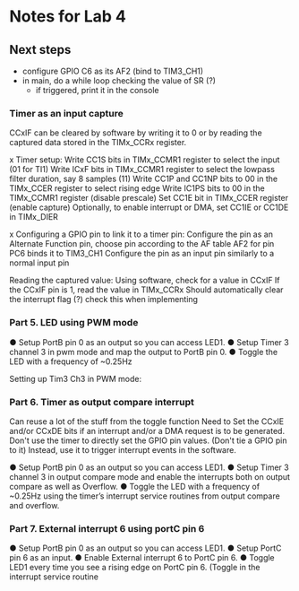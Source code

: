 # Notes for Lab 4

## Next steps
 - configure GPIO C6 as its AF2 (bind to TIM3_CH1)
 - in main, do a while loop checking the value of SR (?)
   - if triggered, print it in the console 


### Timer as an input capture

CCxIF can be cleared by software by writing it to 0 or by reading the captured data stored in the TIMx_CCRx register. 

x Timer setup:
    Write CC1S bits in TIMx_CCMR1 register to select the input (01 for TI1) 
    Write ICxF bits in TIMx_CCMR1 register to select the lowpass filter duration, say 8 samples (11)
    Write CC1P and CC1NP bits to 00 in the TIMx_CCER register to select rising edge
    Write IC1PS bits to 00 in the TIMx_CCMR1 register (disable prescale)
    Set CC1E bit in TIMx_CCER register (enable capture)
    Optionally, to enable interrupt or DMA, set CC1IE or CC1DE in TIMx_DIER 

x Configuring a GPIO pin to link it to a timer pin:
    Configure the pin as an Alternate Function pin, choose pin according to the AF table
        AF2 for pin PC6 binds it to TIM3_CH1
    Configure the pin as an input pin similarly to a normal input pin

Reading the captured value:
    Using software, check for a value in CCxIF
    If the CCxIF pin is 1, read the value in TIMx_CCRx
        Should automatically clear the interrupt flag (?) check this when implementing

### Part 5. LED using PWM mode
● Setup PortB pin 0 as an output so you can access LED1.
● Setup Timer 3 channel 3 in pwm mode and map the output to PortB pin 0.
● Toggle the LED with a frequency of ~0.25Hz

Setting up Tim3 Ch3 in PWM mode:


### Part 6. Timer as output compare interrupt

Can reuse a lot of the stuff from the toggle function
Need to Set the CCxIE and/or CCxDE bits if an interrupt and/or a DMA request is to be
generated.
Don't use the timer to directly set the GPIO pin values. (Don't tie a GPIO pin to it)
Instead, use it to trigger interrupt events in the software.

● Setup PortB pin 0 as an output so you can access LED1.
● Setup Timer 3 channel 3 in output compare mode and enable the interrupts both
on output compare as well as Overflow.
● Toggle the LED with a frequency of ~0.25Hz using the timer’s interrupt service
routines from output compare and overflow.


### Part 7. External interrupt 6 using portC pin 6
● Setup PortB pin 0 as an output so you can access LED1.
● Setup PortC pin 6 as an input.
● Enable External interrupt 6 to PortC pin 6.
● Toggle LED1 every time you see a rising edge on PortC pin 6. (Toggle in the
interrupt service routine


